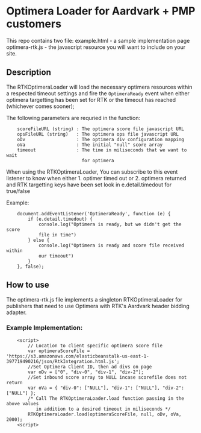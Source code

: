# Optimera Loader for Aardvark + PMP customers

This repo contains two file:
    example.html - a sample implementation page
    optimera-rtk.js - the javascript resource you will want to include 
    on your site.
    
## Description

The RTKOptimeraLoader will load the necessary optimera resources 
within a respected timeout settings and fire the `OptimeraReady` event
when either optimera targetting has been set for RTK or the timeout has 
reached (whichever comes sooner);

The following parameters are requried in the function:
```
	scoreFileURL (string) : The optimera score file javascript URL
	opsFileURL (string)   : The optimera ops file javascript URL
	oDv                   : The optimera div configuration mapping
	oVa					  : The initial "null" score array
	timeout				  : The time in miliseconds that we want to wait 
                            for optimera
```

When using the RTKOptimeraLoader, You can subscribe to
this event listener to know when either
	1. optimer timed out or
	2. optimera returned and RTK targetting keys have been set
look in e.detail.timedout for true/false

Example:
```
	document.addEventListener('OptimeraReady', function (e) {
		if (e.detail.timedout) {
			console.log("Optimera is ready, but we didn't get the score 
            file in time")
		} else {
			console.log("Optimera is ready and score file received within 
            our timeout")
		}
    }, false);
```

## How to use
The optimera-rtk.js file implements a singleton RTKOptimeraLoader for 
publishers that need to use Optimera with RTK's Aardvark header bidding 
adapter.

### Example Implementation:
```
    <script>
        // Location to client specific optimera score file
        var optimeraScoreFile = 'https://s3.amazonaws.com/elasticbeanstalk-us-east-1-397719490216/json/RtkIntegration.html.js';
        //Set Optimera Client ID, then ad divs on page
        var oDv = ["0", "div-0", "div-1", "div-2"];
        //Set inbound score array to NULL incase scorefile does not return
        var oVa = { "div-0": ["NULL"], "div-1": ["NULL"], "div-2": ["NULL"] };
        /* Call The RTKOptimeraLoader.load function passing in the above values
           in addition to a desired timeout in miliseconds */
        RTKOptimeraLoader.load(optimeraScoreFile, null, oDv, oVa, 2000);
    <script>
```
